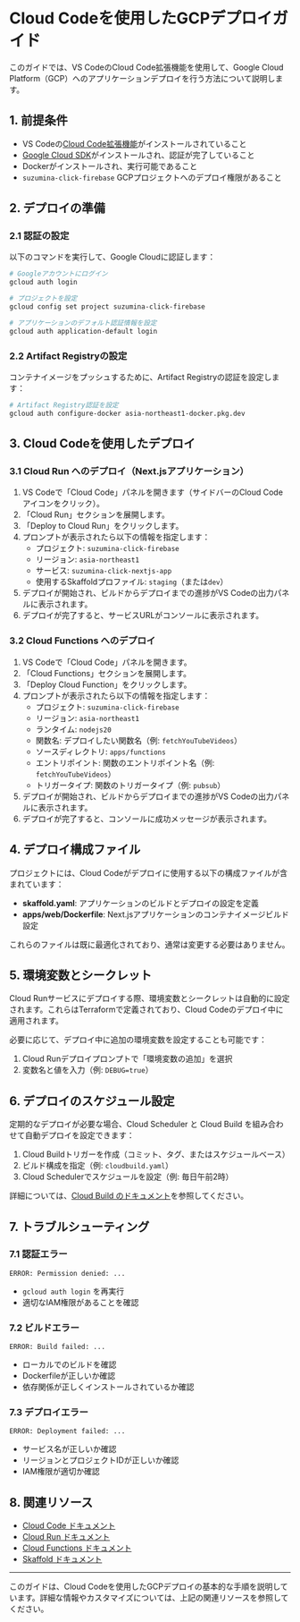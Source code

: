 # Cloud Codeを使用したGCPデプロイガイド

このガイドでは、VS CodeのCloud Code拡張機能を使用して、Google Cloud Platform（GCP）へのアプリケーションデプロイを行う方法について説明します。

## 1. 前提条件

- VS Codeの[Cloud Code拡張機能](https://marketplace.visualstudio.com/items?itemName=GoogleCloudTools.cloudcode)がインストールされていること
- [Google Cloud SDK](https://cloud.google.com/sdk/docs/install)がインストールされ、認証が完了していること
- Dockerがインストールされ、実行可能であること
- `suzumina-click-firebase` GCPプロジェクトへのデプロイ権限があること

## 2. デプロイの準備

### 2.1 認証の設定

以下のコマンドを実行して、Google Cloudに認証します：

```bash
# Googleアカウントにログイン
gcloud auth login

# プロジェクトを設定
gcloud config set project suzumina-click-firebase

# アプリケーションのデフォルト認証情報を設定
gcloud auth application-default login
```

### 2.2 Artifact Registryの設定

コンテナイメージをプッシュするために、Artifact Registryの認証を設定します：

```bash
# Artifact Registry認証を設定
gcloud auth configure-docker asia-northeast1-docker.pkg.dev
```

## 3. Cloud Codeを使用したデプロイ

### 3.1 Cloud Run へのデプロイ（Next.jsアプリケーション）

1. VS Codeで「Cloud Code」パネルを開きます（サイドバーのCloud Codeアイコンをクリック）。
2. 「Cloud Run」セクションを展開します。
3. 「Deploy to Cloud Run」をクリックします。
4. プロンプトが表示されたら以下の情報を指定します：
   - プロジェクト: `suzumina-click-firebase`
   - リージョン: `asia-northeast1`
   - サービス: `suzumina-click-nextjs-app`
   - 使用するSkaffoldプロファイル: `staging`（または`dev`）
5. デプロイが開始され、ビルドからデプロイまでの進捗がVS Codeの出力パネルに表示されます。
6. デプロイが完了すると、サービスURLがコンソールに表示されます。

### 3.2 Cloud Functions へのデプロイ

1. VS Codeで「Cloud Code」パネルを開きます。
2. 「Cloud Functions」セクションを展開します。
3. 「Deploy Cloud Function」をクリックします。
4. プロンプトが表示されたら以下の情報を指定します：
   - プロジェクト: `suzumina-click-firebase`
   - リージョン: `asia-northeast1`
   - ランタイム: `nodejs20`
   - 関数名: デプロイしたい関数名（例: `fetchYouTubeVideos`）
   - ソースディレクトリ: `apps/functions`
   - エントリポイント: 関数のエントリポイント名（例: `fetchYouTubeVideos`）
   - トリガータイプ: 関数のトリガータイプ（例: `pubsub`）
5. デプロイが開始され、ビルドからデプロイまでの進捗がVS Codeの出力パネルに表示されます。
6. デプロイが完了すると、コンソールに成功メッセージが表示されます。

## 4. デプロイ構成ファイル

プロジェクトには、Cloud Codeがデプロイに使用する以下の構成ファイルが含まれています：

- **skaffold.yaml**: アプリケーションのビルドとデプロイの設定を定義
- **apps/web/Dockerfile**: Next.jsアプリケーションのコンテナイメージビルド設定

これらのファイルは既に最適化されており、通常は変更する必要はありません。

## 5. 環境変数とシークレット

Cloud Runサービスにデプロイする際、環境変数とシークレットは自動的に設定されます。これらはTerraformで定義されており、Cloud Codeのデプロイ中に適用されます。

必要に応じて、デプロイ中に追加の環境変数を設定することも可能です：

1. Cloud Runデプロイプロンプトで「環境変数の追加」を選択
2. 変数名と値を入力（例: `DEBUG=true`）

## 6. デプロイのスケジュール設定

定期的なデプロイが必要な場合、Cloud Scheduler と Cloud Build を組み合わせて自動デプロイを設定できます：

1. Cloud Buildトリガーを作成（コミット、タグ、またはスケジュールベース）
2. ビルド構成を指定（例: `cloudbuild.yaml`）
3. Cloud Schedulerでスケジュールを設定（例: 毎日午前2時）

詳細については、[Cloud Build のドキュメント](https://cloud.google.com/build/docs/automating-builds/create-scheduled-builds)を参照してください。

## 7. トラブルシューティング

### 7.1 認証エラー

```
ERROR: Permission denied: ...
```

- `gcloud auth login` を再実行
- 適切なIAM権限があることを確認

### 7.2 ビルドエラー

```
ERROR: Build failed: ...
```

- ローカルでのビルドを確認
- Dockerfileが正しいか確認
- 依存関係が正しくインストールされているか確認

### 7.3 デプロイエラー

```
ERROR: Deployment failed: ...
```

- サービス名が正しいか確認
- リージョンとプロジェクトIDが正しいか確認
- IAM権限が適切か確認

## 8. 関連リソース

- [Cloud Code ドキュメント](https://cloud.google.com/code/docs/vscode)
- [Cloud Run ドキュメント](https://cloud.google.com/run/docs)
- [Cloud Functions ドキュメント](https://cloud.google.com/functions/docs)
- [Skaffold ドキュメント](https://skaffold.dev/docs/)

---

このガイドは、Cloud Codeを使用したGCPデプロイの基本的な手順を説明しています。詳細な情報やカスタマイズについては、上記の関連リソースを参照してください。